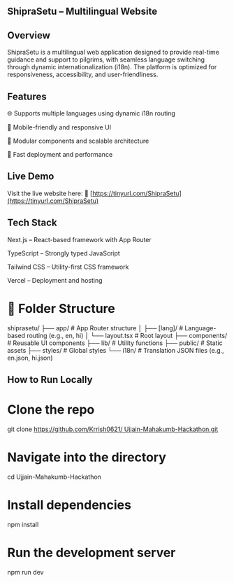 
## ShipraSetu – Multilingual Website

## Overview

ShipraSetu is a multilingual web application designed to provide real-time guidance and support to pilgrims, with seamless language switching through dynamic internationalization (i18n). The platform is optimized for responsiveness, accessibility, and user-friendliness.

## Features

🌐 Supports multiple languages using dynamic i18n routing

📱 Mobile-friendly and responsive UI

🧩 Modular components and scalable architecture

🚀 Fast deployment and performance

## Live Demo

Visit the live website here:
🔗 [https://tinyurl.com/ShipraSetu](https://tinyurl.com/ShipraSetu)

## Tech Stack

Next.js – React-based framework with App Router

TypeScript – Strongly typed JavaScript

Tailwind CSS – Utility-first CSS framework

Vercel – Deployment and hosting

# 📂 Folder Structure
shiprasetu/
├── app/ # App Router structure
│ ├── [lang]/ # Language-based routing (e.g., en, hi)
│ └── layout.tsx # Root layout
├── components/ # Reusable UI components
├── lib/ # Utility functions
├── public/ # Static assets
├── styles/ # Global styles
└── i18n/ # Translation JSON files (e.g., en.json, hi.json)

## How to Run Locally

# Clone the repo
git clone [https://github.com/Krrish0621/ Ujjain-Mahakumb-Hackathon.git](https://github.com/Krrish0621/Ujjain-Mahakumb-Hackathon.git)

# Navigate into the directory
cd Ujjain-Mahakumb-Hackathon

# Install dependencies
npm install

# Run the development server
npm run dev
